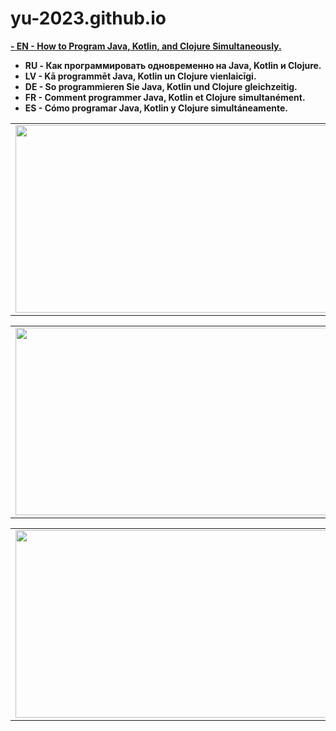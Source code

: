 # yu-2023.github.io

<strong>
  
<a href="https://yu-2023.github.io/inf/info_EN.html" target="_blank">- EN - How to Program Java, Kotlin, and Clojure Simultaneously.</a>
- RU - Как программировать одновременно на Java, Kotlin и Clojure.
- LV - Kā programmēt Java, Kotlin un Clojure vienlaicīgi.
- DE - So programmieren Sie Java, Kotlin und Clojure gleichzeitig.
- FR - Comment programmer Java, Kotlin et Clojure simultanément.
- ES - Cómo programar Java, Kotlin y Clojure simultáneamente.

</strong>

<html>
  <body>
  
  <head>
 </head>
  
<table border="0">
  <tr>
    <td>
      <a href="https://yu-2023.github.io/yu-java" target="_blank"><img src="https://yu-2023.github.io/yu-java/screen/JAV_10_tabs.jpg" width="500" height="300"></a>
    </td>
  </tr>
</table>

<table border="0">
  <tr>
    <td>
      <a href="https://yu-2023.github.io/yu-kotlin" target="_blank"><img src="https://yu-2023.github.io/yu-kotlin/screen/KOT_10_tabs.jpg" width="500" height="300"></a>
    </td>
  </tr>
</table>

<table border="0">
  <tr>
    <td>
      <a href="https://yu-2023.github.io/yu-clojure" target="_blank"><img src="https://yu-2023.github.io/yu-clojure/screen/CLO_07_internal_frame_six.jpg" width="500" height="300"></a>
    </td>
  </tr>
</table>

  </body>
</html>
